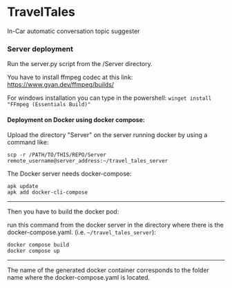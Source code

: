 # TravelTales
In-Car automatic conversation topic suggester



### Server deployment

Run the server.py script from the /Server directory.

You have to install ffmpeg codec at this link: https://www.gyan.dev/ffmpeg/builds/

For windows installation you can type in the powershell: `winget install "FFmpeg (Essentials Build)"`


#### Deployment on Docker using docker compose:

Upload the directory "Server" on the server running docker by using a command like:

```
scp -r /PATH/TO/THIS/REPO/Server remote_username@server_address:~/travel_tales_server
```

The Docker server needs docker-compose:
```
apk update
apk add docker-cli-compose
```
---

Then you have to build the docker pod:

run this command from the docker server in the directory where there is the docker-compose.yaml. (i.e. `~/travel_tales_server`):
```
docker compose build
docker compose up
```
---
The name of the generated docker container corresponds to the folder name where the docker-compose.yaml is located.
